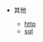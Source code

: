 <!-- docs/_sidebar.md -->

<!-- s -->


* 其他

    * [http](./else/http.md)
    * [sql](./sql/001.md)